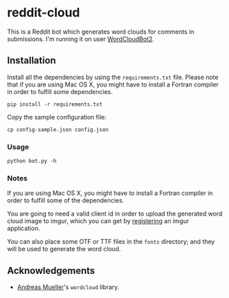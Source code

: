 reddit-cloud
============

This is a Reddit bot which generates word clouds for comments in submissions.
I'm running it on user [WordCloudBot2][1].

Installation
------------

Install all the dependencies by using the `requirements.txt` file. Please note
that if you are using Mac OS X, you might have to install a Fortran compiler in
order to fulfill some dependencies.

    pip install -r requirements.txt

Copy the sample configuration file:

    cp config-sample.json config.json

### Usage

    python bot.py -h

### Notes

If you are using Mac OS X, you might have to install a Fortran compiler in order
to fulfill some of the dependencies.

You are going to need a valid client id in order to upload the generated word
cloud image to imgur, which you can get by [registering][3] an imgur application.

You can also place some OTF or TTF files in the `fonts` directory; and they will
be used to generate the word cloud.

Acknowledgements
----------------

* [Andreas Mueller][4]'s `wordcloud` library.

[1]:  http://www.reddit.com/user/WordCloudBot2
[2]:  http://docs.python-guide.org/en/latest/dev/virtualenvs.html
[3]:  http://api.imgur.com/oauth2/addclient
[4]:  http://github.com/amueller/word_cloud
